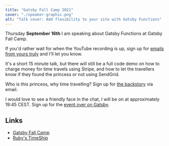 ```yaml
---
title: "Gatsby Fall Camp 2021"
cover: "./speaker-graphic.png"
alt: "Talk cover: Add flexibility to your site with Gatsby Functions"
---
```


Thursday **September 16th** I am speaking about Gatsby Functions at Gatsby Fall Camp.

If you'd rather wait for when the YouTube recording is up, sign up for [emails from yours truly](/emails) and I'll let you know.

It's a short 15 minute talk, but there will still be a full code demo on how to charge money for time travels using Stripe, and how to let the travellers know if they found the princess or not using SendGrid.

Who is this princess, why time travelling? Sign up for [the backstory](/ruby) via email.

I would love to see a friendly face in the chat, I will be on at approximately 19:45 CEST. Sign up for the [event over on Gatsby](https://www.gatsbyjs.com/camp-fall-2021/).

## Links

- [Gatsby Fall Camp](https://www.gatsbyjs.com/camp-fall-2021/)
- [Ruby's TimeShip](/ruby)

